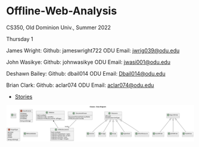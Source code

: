 # Offline-Web-Analysis

CS350, Old Dominion Univ., Summer 2022

Thursday 1

James Wright:
    Github:     jameswright722
    ODU Email:  jwrig039@odu.edu

John Wasikye:
    Github:     johnwasikye
    ODU Email:  jwasi001@odu.edu

Deshawn Bailey:
    Github:     dbail014
    ODU Email:  Dbail014@odu.edu

Brian Clark: 
    Github:     aclar074
    ODU Email:  aclar074@odu.edu


* [Stories](https://trello.com/invite/b/TBR89wEb/ea18b25b95216d7d1f95d55cb45668ef/offline-web-analysis)

![Alt text](initial_uml.svg?raw=true "Title")
